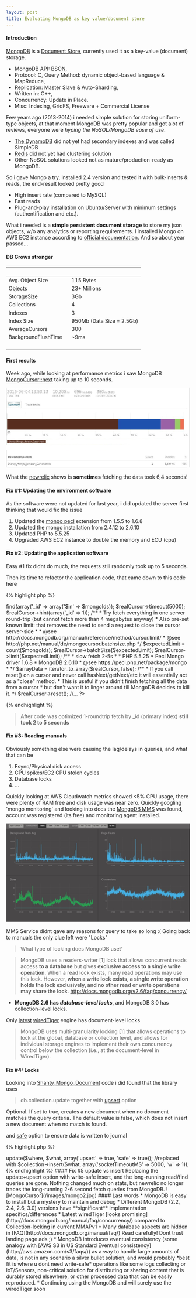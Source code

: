 ```yaml
---
layout: post
title: Evaluating MongoDB as key value/document store
---
```


#### Introduction

[MongoDB](https://www.mongodb.org/) is a [Document Store](http://nosql-database.org/), currently used it as a key-value (document) storage.

* MongoDB API: BSON,
* Protocol: C, Query Method: dynamic object-based language & MapReduce,
* Replication: Master Slave & Auto-Sharding,
* Written in: C++,
* Concurrency: Update in Place.
* Misc: Indexing, GridFS, Freeware + Commercial License

Few years ago (2013-2014) i needed simple solution for storing uniform-type objects, at that moment MongoDB was pretty popular
and got alot of reviews, everyone were *hyping the NoSQL/MongoDB ease of use*.

* [The DynamoDB](http://aws.amazon.com/documentation/dynamodb/) did not yet had secondary indexes and was called SimpleDB
* [Redis](http://redis.io/) did not yet had clustering solution
* Other NoSQL solutions looked not as mature/production-ready as MongoDB.

So i gave Mongo a try, installed 2.4 version and tested it with bulk-inserts & reads, the end-result looked pretty good

* High insert rate (compared to MySQL)
* Fast reads
* Plug-and-play installation on Ubuntu/Server with minimum settings (authentification and etc.).

What i needed is a **simple persistent document storage** to store my json objects, w/o any analytics or reporting requirements.
I installed Mongo on AWS EC2 instance according to [official documentation](http://docs.mongodb.org/v2.4/administration/production-notes/).
And so about year passed...

#### DB Grows stronger

&nbsp;  | &nbsp;
--------- | ----
Avg. Object Size | 115 Bytes
Objects   | 23+ Millions
StorageSize | 3Gb
Collections | 4
Indexes     | 3
Index Size  | 950Mb (Data Size = 2.5Gb)
AverageCursors | 300
BackgroundFlushTime &nbsp;&nbsp;| ~9ms
&nbsp;  | &nbsp;


#### First results

Week ago, while looking at performance metrics i saw MongoDB [MongoCursor::next](http://php.net/manual/en/mongocursor.next.php) taking up to 10 seconds.

![MongoCursor](/images/mongo3.jpg)


What the [newrelic](https://newrelic.com/) shows is **sometimes** fetching the data took 6,4 seconds!

#### Fix #1: Updating the environment software

As the software were not updated for last year, i did updated the server first thinking that would fix the issue

1. Updated the [mongo pecl](https://pecl.php.net/package/mongo) extension from 1.5.5 to 1.6.8
2. Updated the mongo installation from 2.4.12 to 2.6.10
3. Updated PHP to 5.5.25
4. Upgraded AWS EC2 instance to double the memory and ECU (cpu)

#### Fix #2: Updating the application software

Easy #1 fix didnt do much, the requests still randomly took up to 5 seconds.


Then its time to refactor the application code, that came down to this code here

{% highlight php %}
<?php
//...

/**
 * @link http://www.php.net/manual/en/mongocollection.find.php
 */
$realCursor = $collection->find(array('_id' => array('$in' => $mongoIds));
$realCursor->timeout(5000);
$realCursor->hint(array('_id' => 1));

/**
 * Try fetch everything in one server round-trip (but cannot fetch more than 4 megabytes anyway)
 * Also pre-set known limit: that removes the need to send a request to close the cursor server-side
 *
 * @see http://docs.mongodb.org/manual/reference/method/cursor.limit/
 * @see http://php.net/manual/de/mongocursor.batchsize.php
 */
$expectedLimit = count($mongoIds);
$realCursor->batchSize($expectedLimit);
$realCursor->limit($expectedLimit);

/**
 * slow fetch 2-5s
 *
 * PHP 5.5.25
 * Pecl Mongo driver 1.6.8
 * MongoDB 2.6.10
 * @see https://pecl.php.net/package/mongo
 *
 */
$arrayData = iterator_to_array($realCursor, false);

/**
 * If you call reset() on a cursor and never call hasNext/getNext/etc it will essentially act as a "close" method.
 * This is useful if you didn't finish fetching all the data from a cursor
 * but don't want it to linger around till MongoDB decides to kill it.
 */
$realCursor->reset();

//...
?>
{% endhighlight %}

> After code was optimized 1-roundtrip fetch by _id (primary index) **still took 2 to 5 seconds**

#### Fix #3: Reading manuals

Obviously something else were causing the lag/delays in queries, and what that can be

1. Fsync/Physical disk access
2. CPU spikes/EC2 CPU stolen cycles
3. Database locks
4. ...

Quickly looking at AWS Cloudwatch metrics showed <5% CPU usage, there were plenty of RAM free and disk usage was near zero.
Quickly googling 'mongo monitoring' and looking into docs the [MongoDB MMS](https://mms.mongodb.com) was found,
account was registered (its free) and monitoring agent installed.

![MMS1](/images/mongo1.jpg)

MMS Service didnt gave any reasons for query to take so long :(
Going back to manuals the only clue left were "Locks"

>What type of locking does MongoDB use?

>MongoDB uses a readers-writer [1] lock that allows concurrent reads access **to a database** but gives **exclusive access to a single write operation**.
When a read lock exists, many read operations may use this lock.
However, **when a write lock exists, a single write operation holds the lock exclusively, and no other read or write operations may share the lock**.
http://docs.mongodb.org/v2.6/faq/concurrency/

* **MongoDB 2.6 has *database-level locks***, and MongoDB 3.0 has collection-level locks.

Only [latest](http://docs.mongodb.org/manual/faq/concurrency/) [wiredTiger](https://www.mongodb.com/blog/post/welcome-wiredtiger-mongodb) engine has document-level locks

>MongoDB uses multi-granularity locking [1] that allows operations to lock at the global, database or collection level, and allows for individual storage engines to implement their own concurrency control below the collection (i.e., at the document-level in WiredTiger).

#### Fix #4: Locks

Looking into [Shanty_Mongo_Document](https://github.com/coen-hyde/Shanty-Mongo) code i did found that the library uses

> db.collection.update together with [upsert](http://docs.mongodb.org/manual/reference/method/db.collection.update/) option
>
Optional. If set to true, creates a new document when no document matches the query criteria. The default value is false, which does not insert a new document when no match is found.
>
and [safe](http://docs.mongodb.org/v2.6/core/write-concern/) option to ensure data is written to journal

{% highlight php %}
<?php
//...

//$collection->update($where, $what, array('upsert' => true, 'safe' => true));

//replaced with

$collection->insert($what, array('socketTimeoutMS' => 5000,
                                 'w'               => 1));
{% endhighlight %}

#### Fix #5 update vs insert

Replacing the update+upsert option with write-safe insert, and the long-running read/find queries are gone.

Nothing changed much on stats, but newrelic no longer traces the long-running 2-6 second fetch queries from MongoDB.

![MongoCursor](/images/mongo2.jpg)


#### Last words

* MongoDB is easy to install but a mystery to maintain and debug
* Different MongoDB (2.2, 2.4, 2.6, 3.0) versions have **significant** implementation specifics/differences
* Latest wiredTiger [looks promising](http://docs.mongodb.org/manual/faq/concurrency/) compared to Collection-locking in current MMAPv1
* Many database aspects are hidden in [FAQ](http://docs.mongodb.org/manual/faq/) Read carefully! Dont trust landing page ads ;)
* MongoDB introduces eventual consistency (some analogy with [AWS S3 in US Standard Eventual consistency](http://aws.amazon.com/s3/faqs/)) as a way to handle large amounts
  of data, is not in any scenario a silver bullet solution, and would probably *best fit is where u dont need write-safe* operations like
  some logs collecting or IoT/Sensors, non-critical solution for distributing or sharing content
  that is durably stored elsewhere, or other processed data that can be easily reproduced.
* Continuing using the MongoDB and will surely use the wiredTiger soon
